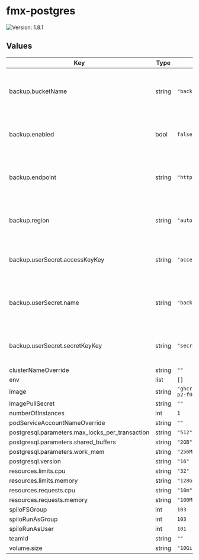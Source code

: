 # fmx-postgres

![Version: 1.8.1](https://img.shields.io/badge/Version-1.8.1-informational?style=flat-square)

## Values

| Key | Type | Default | Description |
|-----|------|---------|-------------|
| backup.bucketName | string | `"backup"` | The name of the S3 bucket used for WAL archiving. |
| backup.enabled | bool | `false` | Enable WAL archiving for the Postgres cluster. |
| backup.endpoint | string | `"http://minio"` | The S3 bucket endpoint used for WAL archiving. |
| backup.region | string | `"auto"` | The S3 bucket region used for WAL archiving. |
| backup.userSecret.accessKeyKey | string | `"accessKey"` | The key in the secret containing the S3 access key. |
| backup.userSecret.name | string | `"backup-bucket-user"` | The secret containing the S3 user credentials for WAL archiving. |
| backup.userSecret.secretKeyKey | string | `"secretKey"` | The key in the secret containing the S3 secret key. |
| clusterNameOverride | string | `""` |  |
| env | list | `[]` |  |
| image | string | `"ghcr.io/firemetrics/spilo17:4.0-p2-f0457965"` |  |
| imagePullSecret | string | `""` |  |
| numberOfInstances | int | `1` |  |
| podServiceAccountNameOverride | string | `""` |  |
| postgresql.parameters.max_locks_per_transaction | string | `"512"` |  |
| postgresql.parameters.shared_buffers | string | `"2GB"` |  |
| postgresql.parameters.work_mem | string | `"256MB"` |  |
| postgresql.version | string | `"16"` |  |
| resources.limits.cpu | string | `"32"` |  |
| resources.limits.memory | string | `"128Gi"` |  |
| resources.requests.cpu | string | `"10m"` |  |
| resources.requests.memory | string | `"100Mi"` |  |
| spiloFSGroup | int | `103` |  |
| spiloRunAsGroup | int | `103` |  |
| spiloRunAsUser | int | `101` |  |
| teamId | string | `""` |  |
| volume.size | string | `"10Gi"` |  |

